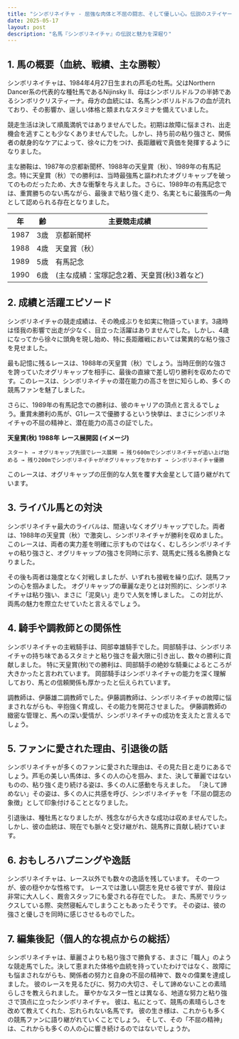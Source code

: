 ```yaml
---
title: "シンボリネイチャ - 屈強な肉体と不屈の闘志、そして優しい心。伝説のステイヤー、シンボリネイチャの軌跡"
date: 2025-05-17
layout: post
description: "名馬『シンボリネイチャ』の伝説と魅力を深堀り"
---
```


## 1. 馬の概要（血統、戦績、主な勝鞍）

シンボリネイチャは、1984年4月27日生まれの芦毛の牡馬。父はNorthern Dancer系の代表的な種牡馬であるNijinsky II、母はシンボリルドルフの半姉であるシンボリクリスティーナ。母方の血統には、名馬シンボリルドルフの血が流れており、その影響か、逞しい体格と類まれなスタミナを備えていました。  

競走生活は決して順風満帆ではありませんでした。初期は故障に悩まされ、出走機会を逃すことも少なくありませんでした。しかし、持ち前の粘り強さと、関係者の献身的なケアによって、徐々に力をつけ、長距離戦で真価を発揮するようになりました。

主な勝鞍は、1987年の京都新聞杯、1988年の天皇賞（秋）、1989年の有馬記念。特に天皇賞（秋）での勝利は、当時最強馬と謳われたオグリキャップを破ってのものだったため、大きな衝撃を与えました。さらに、1989年の有馬記念では、重賞勝ちのない馬ながら、最後まで粘り強く走り、名実ともに最強馬の一角として認められる存在となりました。

| 年 | 齢 | 主要競走成績 |
|---|---|---|
| 1987 | 3歳 | 京都新聞杯 |
| 1988 | 4歳 | 天皇賞（秋） |
| 1989 | 5歳 | 有馬記念 |
| 1990 | 6歳 |  (主な成績：宝塚記念2着、天皇賞(秋)3着など) |


## 2. 成績と活躍エピソード

シンボリネイチャの競走成績は、その晩成ぶりを如実に物語っています。3歳時は怪我の影響で出走が少なく、目立った活躍はありませんでした。しかし、4歳になってから徐々に頭角を現し始め、特に長距離戦においては驚異的な粘り強さを見せました。

最も記憶に残るレースは、1988年の天皇賞（秋）でしょう。当時圧倒的な強さを誇っていたオグリキャップを相手に、最後の直線で差し切り勝利を収めたのです。このレースは、シンボリネイチャの潜在能力の高さを世に知らしめ、多くの競馬ファンを魅了しました。

さらに、1989年の有馬記念での勝利は、彼のキャリアの頂点と言えるでしょう。重賞未勝利の馬が、G1レースで優勝するという快挙は、まさにシンボリネイチャの不屈の精神と、潜在能力の高さの証でした。

**天皇賞(秋) 1988年 レース展開図 (イメージ)**

```
スタート → オグリキャップ先頭でレース展開 → 残り600mでシンボリネイチャが追い上げ始める → 残り200mでシンボリネイチャがオグリキャップをかわす → シンボリネイチャ優勝
```

このレースは、オグリキャップの圧倒的な人気を覆す大金星として語り継がれています。


## 3. ライバル馬との対決

シンボリネイチャ最大のライバルは、間違いなくオグリキャップでした。両者は、1988年の天皇賞（秋）で激突し、シンボリネイチャが勝利を収めました。このレースは、両者の実力差を明確に示すものではなく、むしろシンボリネイチャの粘り強さと、オグリキャップの強さを同時に示す、競馬史に残る名勝負となりました。

その後も両者は幾度となく対戦しましたが、いずれも接戦を繰り広げ、競馬ファンの心を掴みました。  オグリキャップの華麗な走りとは対照的に、シンボリネイチャは粘り強い、まさに「泥臭い」走りで人気を博しました。  この対比が、両馬の魅力を際立たせていたと言えるでしょう。


## 4. 騎手や調教師との関係性

シンボリネイチャの主戦騎手は、岡部幸雄騎手でした。岡部騎手は、シンボリネイチャの持ち味であるスタミナと粘り強さを最大限に引き出し、数々の勝利に貢献しました。  特に天皇賞(秋)での勝利は、岡部騎手の絶妙な騎乗によるところが大きかったと言われています。  岡部騎手はシンボリネイチャの能力を深く理解しており、馬との信頼関係も厚かったと伝えられています。

調教師は、伊藤雄二調教師でした。伊藤調教師は、シンボリネイチャの故障に悩まされながらも、辛抱強く育成し、その能力を開花させました。  伊藤調教師の緻密な管理と、馬への深い愛情が、シンボリネイチャの成功を支えたと言えるでしょう。


## 5. ファンに愛された理由、引退後の話

シンボリネイチャが多くのファンに愛された理由は、その見た目と走りにあるでしょう。芦毛の美しい馬体は、多くの人の心を掴み、また、決して華麗ではないものの、粘り強く走り続ける姿は、多くの人に感動を与えました。  「決して諦めない」その姿は、多くの人に共感を呼び、シンボリネイチャを「不屈の闘志の象徴」として印象付けることとなりました。

引退後は、種牡馬となりましたが、残念ながら大きな成功は収めませんでした。しかし、彼の血統は、現在でも脈々と受け継がれ、競馬界に貢献し続けています。


## 6. おもしろハプニングや逸話

シンボリネイチャは、レース以外でも数々の逸話を残しています。  その一つが、彼の穏やかな性格です。  レースでは激しい闘志を見せる彼ですが、普段は非常に大人しく、厩舎スタッフにも愛される存在でした。  また、馬房でリラックスしている際、突然寝転んでしまうこともあったそうです。  その姿は、彼の強さと優しさを同時に感じさせるものでした。


## 7. 編集後記（個人的な視点からの総括）

シンボリネイチャは、華麗さよりも粘り強さで勝負する、まさに「職人」のような競走馬でした。決して恵まれた体格や血統を持っていたわけではなく、故障にも悩まされながらも、関係者の努力と自身の不屈の精神で、数々の偉業を達成しました。  彼のレースを見るたびに、努力の大切さ、そして諦めないことの素晴らしさを教えられました。  華やかなスター性とは異なる、地道な努力と粘り強さで頂点に立ったシンボリネイチャ。  彼は、私にとって、競馬の素晴らしさを改めて教えてくれた、忘れられない名馬です。  彼の生き様は、これからも多くの競馬ファンに語り継がれていくことでしょう。  そして、その「不屈の精神」は、これからも多くの人の心に響き続けるのではないでしょうか。
